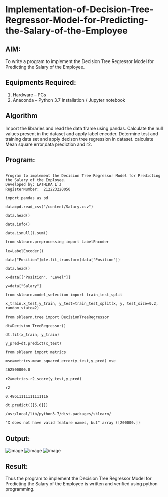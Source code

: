 # Implementation-of-Decision-Tree-Regressor-Model-for-Predicting-the-Salary-of-the-Employee

## AIM:
To write a program to implement the Decision Tree Regressor Model for Predicting the Salary of the Employee.

## Equipments Required:
1. Hardware – PCs
2. Anaconda – Python 3.7 Installation / Jupyter notebook

## Algorithm
Import the libraries and read the data frame using pandas.
Calculate the null values present in the dataset and apply label encoder.
Determine test and training data set and apply decison tree regression in dataset.
calculate Mean square error,data prediction and r2.
## Program:
```

Program to implement the Decision Tree Regressor Model for Predicting the Salary of the Employee.
Developed by: LATHIKA L J
RegisterNumber:  212223220050

import pandas as pd

data=pd.read_csv("/content/Salary.csv")

data.head()

data.info()

data.isnull().sum()

from sklearn.preprocessing import LabelEncoder

le=LabelEncoder()

data["Position"]=le.fit_transform(data["Position"])

data.head()

x=data[["Position", "Level"]]

y=data["Salary"]

from sklearn.model_selection import train_test_split

x_train,x_test,y_train, y_test=train_test_split(x, y, test_size=0.2, random_state=2)

from sklearn.tree import DecisionTreeRegressor

dt=Decision TreeRegressor()

dt.fit(x_train, y_train)

y_pred=dt.predict(x_test)

from sklearn import metrics

mse=metrics.mean_squared_error(y_test,y_pred) mse

462500000.0

r2=metrics.r2_score(y_test,y_pred)

r2

0.48611111111111116

dt.predict([[5,6]])

/usr/local/lib/python3.7/dist-packages/sklearn/

"X does not have valid feature names, but" array ([200000.])
```

## Output:
![image](https://github.com/user-attachments/assets/425fcf15-e572-4996-92e1-a613bed89db4)
![image](https://github.com/user-attachments/assets/bdea913f-6936-4727-a340-a550805c9901)
![image](https://github.com/user-attachments/assets/a2c0edad-b1c2-4737-b88e-5e5b396f45fc)

## Result:
Thus the program to implement the Decision Tree Regressor Model for Predicting the Salary of the Employee is written and verified using python programming.
